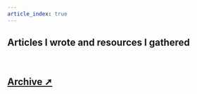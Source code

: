 ```yaml
---
article_index: true
---
```


## Articles I wrote and resources I gathered

\
<ArticleIndex />

## [Archive ➚](https://vlad.ro/archive/)
